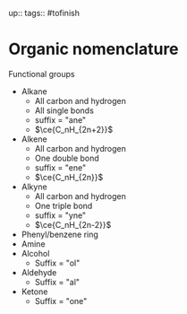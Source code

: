 up:: 
tags:: #tofinish 

# Organic nomenclature

Functional groups
- Alkane
	- All carbon and hydrogen
	- All single bonds
	- suffix = "ane"
	- $\ce{C_nH_{2n+2}}$
- Alkene
	- All carbon and hydrogen
	- One double bond
	- suffix = "ene"
	- $\ce{C_nH_{2n}}$
- Alkyne
	- All carbon and hydrogen
	- One triple bond
	- suffix = "yne"
	- $\ce{C_nH_{2n-2}}$
- Phenyl/benzene ring
- Amine
- Alcohol
	- Suffix = "ol"
- Aldehyde
	- Suffix = "al"
- Ketone
	- Suffix = "one"